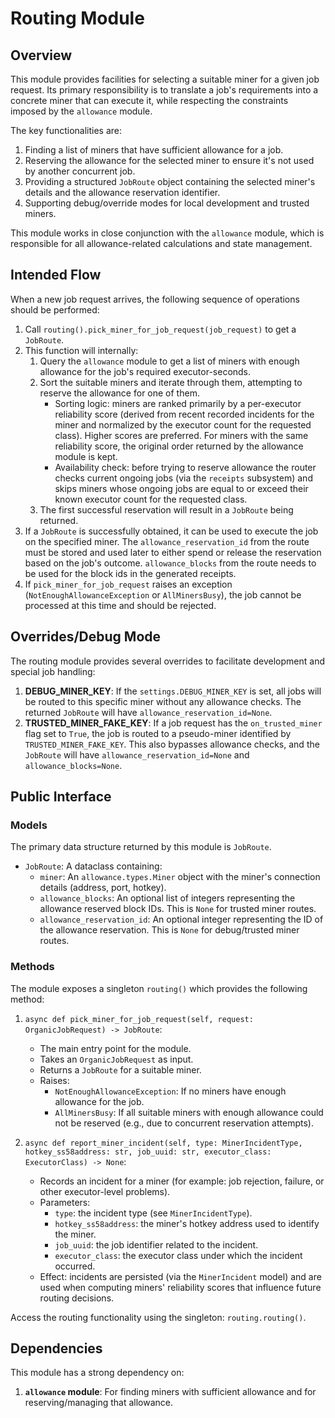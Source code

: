 # Routing Module

## Overview

This module provides facilities for selecting a suitable miner for a given job request. Its primary responsibility is to translate a job's requirements into a concrete miner that can execute it, while respecting the constraints imposed by the `allowance` module.

The key functionalities are:
1. Finding a list of miners that have sufficient allowance for a job.
2. Reserving the allowance for the selected miner to ensure it's not used by another concurrent job.
3. Providing a structured `JobRoute` object containing the selected miner's details and the allowance reservation identifier.
4. Supporting debug/override modes for local development and trusted miners.

This module works in close conjunction with the `allowance` module, which is responsible for all allowance-related calculations and state management.

## Intended Flow

When a new job request arrives, the following sequence of operations should be performed:

1. Call `routing().pick_miner_for_job_request(job_request)` to get a `JobRoute`.
2. This function will internally:
    1. Query the `allowance` module to get a list of miners with enough allowance for the job's required executor-seconds.
    2. Sort the suitable miners and iterate through them, attempting to reserve the allowance for one of them.
        - Sorting logic: miners are ranked primarily by a per-executor reliability score (derived from recent recorded incidents for the miner and normalized by the executor count for the requested class). Higher scores are preferred. For miners with the same reliability score, the original order returned by the allowance module is kept.
        - Availability check: before trying to reserve allowance the router checks current ongoing jobs (via the `receipts` subsystem) and skips miners whose ongoing jobs are equal to or exceed their known executor count for the requested class.
    3. The first successful reservation will result in a `JobRoute` being returned.
3. If a `JobRoute` is successfully obtained, it can be used to execute the job on the specified miner. The `allowance_reservation_id` from the route must be stored and used later to either spend or release the reservation based on the job's outcome. `allowance_blocks` from the route needs to be used for the block ids in the generated receipts.
4. If `pick_miner_for_job_request` raises an exception (`NotEnoughAllowanceException` or `AllMinersBusy`), the job cannot be processed at this time and should be rejected.

## Overrides/Debug Mode

The routing module provides several overrides to facilitate development and special job handling:

1. **DEBUG_MINER_KEY**: If the `settings.DEBUG_MINER_KEY` is set, all jobs will be routed to this specific miner without any allowance checks. The returned `JobRoute` will have `allowance_reservation_id=None`.
2. **TRUSTED_MINER_FAKE_KEY**: If a job request has the `on_trusted_miner` flag set to `True`, the job is routed to a pseudo-miner identified by `TRUSTED_MINER_FAKE_KEY`. This also bypasses allowance checks, and the `JobRoute` will have `allowance_reservation_id=None` and `allowance_blocks=None`.

## Public Interface

### Models

The primary data structure returned by this module is `JobRoute`.

- `JobRoute`: A dataclass containing:
    - `miner`: An `allowance.types.Miner` object with the miner's connection details (address, port, hotkey).
    - `allowance_blocks`: An optional list of integers representing the allowance reserved block IDs. This is `None` for trusted miner routes.
    - `allowance_reservation_id`: An optional integer representing the ID of the allowance reservation. This is `None` for debug/trusted miner routes.

### Methods

The module exposes a singleton `routing()` which provides the following method:

1. `async def pick_miner_for_job_request(self, request: OrganicJobRequest) -> JobRoute`:
    - The main entry point for the module.
    - Takes an `OrganicJobRequest` as input.
    - Returns a `JobRoute` for a suitable miner.
    - Raises:
        - `NotEnoughAllowanceException`: If no miners have enough allowance for the job.
        - `AllMinersBusy`: If all suitable miners with enough allowance could not be reserved (e.g., due to concurrent reservation attempts).

2. `async def report_miner_incident(self, type: MinerIncidentType, hotkey_ss58address: str, job_uuid: str, executor_class: ExecutorClass) -> None`:
    - Records an incident for a miner (for example: job rejection, failure, or other executor-level problems).
    - Parameters:
        - `type`: the incident type (see `MinerIncidentType`).
        - `hotkey_ss58address`: the miner's hotkey address used to identify the miner.
        - `job_uuid`: the job identifier related to the incident.
        - `executor_class`: the executor class under which the incident occurred.
    - Effect: incidents are persisted (via the `MinerIncident` model) and are used when computing miners' reliability scores that influence future routing decisions.

Access the routing functionality using the singleton: `routing.routing()`.

## Dependencies

This module has a strong dependency on:

1. **`allowance` module**: For finding miners with sufficient allowance and for reserving/managing that allowance.
